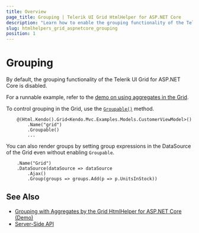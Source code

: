 ```yaml
---
title: Overview
page_title: Grouping | Telerik UI Grid HtmlHelper for ASP.NET Core
description: "Learn how to enable the grouping functionality of the Telerik UI Grid for ASP.NET Core."
slug: htmlhelpers_grid_aspnetcore_grouping
position: 1
---
```


# Grouping

By default, the grouping functionality of the Telerik UI Grid for ASP.NET Core is disabled.

For a runnable example, refer to the [demo on using aggregates in the Grid](https://demos.telerik.com/aspnet-core/grid/aggregates).

To control grouping in the Grid, use the [`Groupable()`](https://docs.telerik.com/aspnet-core/api//Kendo.Mvc.UI.Fluent/GridBuilder#groupable) method.

        @(Html.Kendo().Grid<Kendo.Mvc.Examples.Models.CustomerViewModel>()
            .Name("grid")
            .Groupable()
	    	...

You can also render groups by setting group expressions in the DataSource of the Grid even without enabling `Groupable`.

        .Name("Grid")       
        .DataSource(dataSource => dataSource
            .Ajax()
            .Group(groups => groups.Add(p => p.UnitsInStock))

## See Also

* [Grouping with Aggregates by the Grid HtmlHelper for ASP.NET Core (Demo)](https://demos.telerik.com/aspnet-core/grid/aggregates)
* [Server-Side API](/api/grid)
